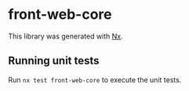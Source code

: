 # front-web-core

This library was generated with [Nx](https://nx.dev).

## Running unit tests

Run `nx test front-web-core` to execute the unit tests.
